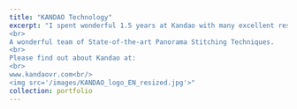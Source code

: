 ```yaml
---
title: "KANDAO Technology"
excerpt: "I spent wonderful 1.5 years at Kandao with many excellent researchers and engineers.
<br>
A wonderful team of State-of-the-art Panorama Stitching Techniques.
<br>
Please find out about Kandao at:
<br>
www.kandaovr.com<br/>
<img src='/images/KANDAO_logo_EN_resized.jpg'>"
collection: portfolio
---
```


